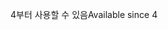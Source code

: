 <span data-ttu-id="bc04e-101">4부터 사용할 수 있음</span><span class="sxs-lookup"><span data-stu-id="bc04e-101">Available since 4</span></span>